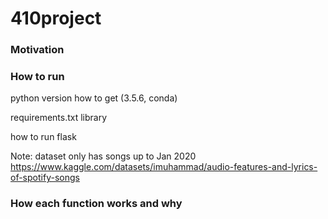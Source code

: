 # 410project

### Motivation

### How to run

python version how to get (3.5.6, conda)

requirements.txt library

how to run flask

Note: dataset only has songs up to Jan 2020 https://www.kaggle.com/datasets/imuhammad/audio-features-and-lyrics-of-spotify-songs 

### How each function works and why
